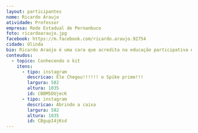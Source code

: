 ```yaml
---
layout: participantes
nome: Ricardo Araujo
atividade: Professor
empresa: Rede Estadual de Pernanbuco
foto: ricardoaraujo.jpg
facebook: https://m.facebook.com/ricardo.araujo.92754
cidade: Olinda
bio: Ricardo Araújo é uma cara que acredita na educação participativa e acima de tudo que contemple todos os níveis, sem distinção. Estou na robótica desde 2010, quando o programa da LEGO, chegou para a rede estadual de Pernambuco. Participo de várias competições de robótica, sou professor de Química de formação e um louco por robótica, de coração. Espero aprender muito no programa SPIKE Prime Influencers Brasil e fazer novos amigos, pois a Robótica me trouxe amizades para uma vida inteira.
conteudos:
  - topico: Conhecendo o kit
    itens: 
      - tipo: instagram
        descricao: Ele Chegou!!!!!! o Spike prime!!!
        largura: 582
        altura: 1035
        id: CBBM5DUjecK
      - tipo: instagram
        descricao: Abrindo a caixa
        largura: 582
        altura: 1035
        id: CBgupI4jKsd
---
```

